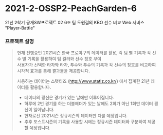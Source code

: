 # 2021-2-OSSP2-PeachGarden-6

21년 2학기 공개SW프로젝트 02 6조 팀 도원결의
KBO 선수 비교 Web 서비스 "Player-Battle"



### 프로젝트 설명

> 현재 진행중인 2021시즌 한국 프로야구의 데이터를 활용, 각 팀 별 기록과 각 선수 별 기록을 활용하여 팀 컬러와 선수 칭호 부여  
> 사용자가 선택한 타자와 타자, 투수와 투수의 기록과 각 선수의 칭호를 비교하여 시각적 효과를 통해 결과물을 제공합니다.  
>
> 사용하는 데이터는 스탯티즈 (http://www.statiz.co.kr/) 에서 집계한 21년 데이터를 활용합니다.  
> 
> + 데이터의 갱신은 경기가 있는 날에만 이루어집니다.  
> + 하루에 2번 경기를 하는 더블헤더가 있는 날에도 2회가 아닌 1회만 데이터 갱신이 일어납니다.  
> + 현재로선 2021시즌 정규시즌의 데이터만 다룰 예정입니다.  
> + 추후 포스트시즌의 기록을 사용할 시에는 정규시즌 데이터와 구분하여 제공할 예정입니다.
